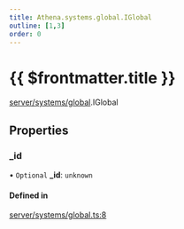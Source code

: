 ```yaml
---
title: Athena.systems.global.IGlobal
outline: [1,3]
order: 0
---
```


# {{ $frontmatter.title }}


[server/systems/global](../modules/server_systems_global.md).IGlobal

## Properties

### \_id

• `Optional` **\_id**: `unknown`

#### Defined in

[server/systems/global.ts:8](https://github.com/Stuyk/altv-athena/blob/217ba5f/src/core/server/systems/global.ts#L8)
